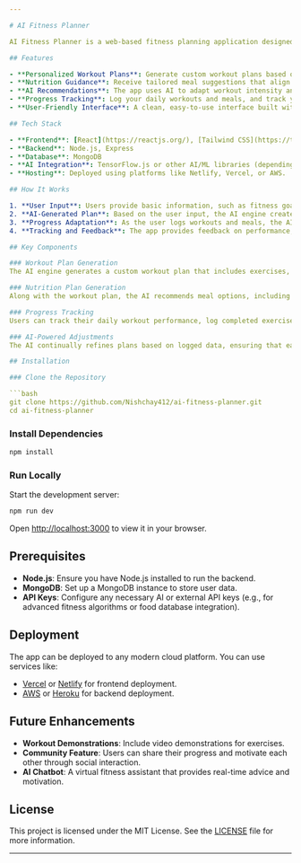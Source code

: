 ```yaml
---

# AI Fitness Planner

AI Fitness Planner is a web-based fitness planning application designed to help users create personalized workout and nutrition plans. By leveraging artificial intelligence, the app tailors each plan to the user's fitness goals, body type, experience level, and preferences. It aims to provide an all-in-one fitness solution that adapts to your needs over time, ensuring continuous progress and improvement.

## Features

- **Personalized Workout Plans**: Generate custom workout plans based on your fitness goals (e.g., weight loss, muscle gain, endurance) and experience level (beginner, intermediate, advanced).
- **Nutrition Guidance**: Receive tailored meal suggestions that align with your fitness goals and dietary preferences (e.g., vegan, keto, high-protein).
- **AI Recommendations**: The app uses AI to adapt workout intensity and nutrition plans as you progress, ensuring that your regimen evolves with your fitness level.
- **Progress Tracking**: Log your daily workouts and meals, and track your progress with detailed analytics and charts.
- **User-Friendly Interface**: A clean, easy-to-use interface built with modern web technologies for a smooth user experience.

## Tech Stack

- **Frontend**: [React](https://reactjs.org/), [Tailwind CSS](https://tailwindcss.com/)
- **Backend**: Node.js, Express
- **Database**: MongoDB
- **AI Integration**: TensorFlow.js or other AI/ML libraries (depending on your implementation)
- **Hosting**: Deployed using platforms like Netlify, Vercel, or AWS.

## How It Works

1. **User Input**: Users provide basic information, such as fitness goals, current fitness level, height, weight, dietary preferences, and available equipment.
2. **AI-Generated Plan**: Based on the user input, the AI engine creates a personalized workout and nutrition plan.
3. **Progress Adaptation**: As the user logs workouts and meals, the AI continuously analyzes their performance and adjusts future plans to maintain optimal results.
4. **Tracking and Feedback**: The app provides feedback on performance, offering insights into progress and areas of improvement.

## Key Components

### Workout Plan Generation
The AI engine generates a custom workout plan that includes exercises, sets, reps, and rest periods, tailored to the user’s body type, fitness goals, and available equipment.

### Nutrition Plan Generation
Along with the workout plan, the AI recommends meal options, including macronutrient breakdown (protein, fats, and carbs), caloric intake, and daily meal schedules.

### Progress Tracking
Users can track their daily workout performance, log completed exercises, and record meal consumption. The app tracks progress over time, offering visual representations of how the user's strength, endurance, or weight has improved.

### AI-Powered Adjustments
The AI continually refines plans based on logged data, ensuring that each user's workout and nutrition plans evolve as they progress, ensuring the regimen remains challenging and effective.

## Installation

### Clone the Repository

```bash
git clone https://github.com/Nishchay412/ai-fitness-planner.git
cd ai-fitness-planner
```

### Install Dependencies

```bash
npm install
```

### Run Locally

Start the development server:

```bash
npm run dev
```

Open [http://localhost:3000](http://localhost:3000) to view it in your browser.

## Prerequisites

- **Node.js**: Ensure you have Node.js installed to run the backend.
- **MongoDB**: Set up a MongoDB instance to store user data.
- **API Keys**: Configure any necessary AI or external API keys (e.g., for advanced fitness algorithms or food database integration).

## Deployment

The app can be deployed to any modern cloud platform. You can use services like:

- [Vercel](https://vercel.com/) or [Netlify](https://www.netlify.com/) for frontend deployment.
- [AWS](https://aws.amazon.com/) or [Heroku](https://www.heroku.com/) for backend deployment.

## Future Enhancements

- **Workout Demonstrations**: Include video demonstrations for exercises.
- **Community Feature**: Users can share their progress and motivate each other through social interaction.
- **AI Chatbot**: A virtual fitness assistant that provides real-time advice and motivation.

## License

This project is licensed under the MIT License. See the [LICENSE](LICENSE) file for more information.

---
```



